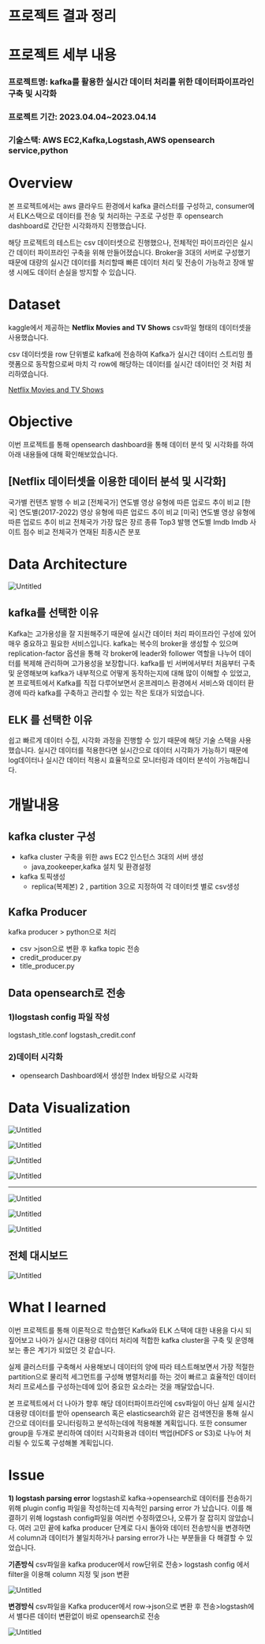 # 프로젝트 결과 정리

# 프로젝트 세부 내용

### 프로젝트명: kafka를 활용한 실시간 데이터 처리를 위한 데이터파이프라인 구축 및 시각화

### 프로젝트 기간: 2023.04.04~2023.04.14

### 기술스택: AWS EC2,Kafka,Logstash,AWS opensearch service,python

# Overview

본 프로젝트에서는 aws 클라우드 환경에서 kafka 클러스터를 구성하고, consumer에서 ELK스택으로 데이터를 전송 및 처리하는 구조로 구성한 후 opensearch dashboard로 간단한 시각화까지 진행했습니다.

해당 프로젝트의 테스트는 csv 데이터셋으로 진행했으나, 전체적인 파이프라인은 실시간 데이터 파이프라인 구축을 위해 만들어졌습니다. Broker을 3대의 서버로 구성했기 때문에  대량의 실시간 데이터를 처리할때 빠른 데이터 처리 및 전송이 가능하고 장애 발생 시에도 데이터 손실을 방지할 수 있습니다.

# Dataset

kaggle에서 제공하는 **Netflix Movies and TV Shows**  csv파일 형태의 데이터셋을 사용했습니다.

csv 데이터셋을 row 단위별로 kafka에 전송하여 Kafka가 실시간 데이터 스트리밍 플랫폼으로 동작함으로써  마치 각 row에 해당하는 데이터를 실시간 데이터인 것 처럼 처리하였습니다.

[Netflix Movies and TV Shows](https://www.kaggle.com/datasets/dgoenrique/netflix-movies-and-tv-shows)

# Objective

이번 프로젝트를 통해  opensearch dashboard을 통해 데이터 분석 및 시각화를 하여 아래 내용들에 대해 확인해보았습니다.

## [Netflix 데이터셋을 이용한 데이터 분석 및 시각화]

국가별 컨텐츠 발행 수 비교
[전체국가] 연도별 영상 유형에 따른 업로드 추이 비교
[한국] 연도별(2017-2022) 영상 유형에 따른 업로드 추이 비교
[미국] 연도별 영상 유형에 따른 업로드 추이 비교
전체국가 가장 많은 장르 종류 Top3
발행 연도별 Imdb Imdb 사이트 점수 비교
전체국가 연재된 최종시즌 분포

# Data Architecture

![Untitled](/Users/leesh970930/Desktop/kafka_project/Readme/Untitled.png)

## kafka를 선택한 이유

Kafka는 고가용성을 잘 지원해주기 때문에 실시간 데이터 처리 파이프라인 구성에 있어 매우 중요하고 필요한 서비스입니다.
kafka는 복수의 broker을 생성할 수 있으며 replication-factor 옵션을 통해 각 broker에 leader와 follower 역할을 나누어 데이터를 복제해 관리하며 고가용성을 보장합니다.
kafka를 빈 서버에서부터 처음부터 구축 및 운영해보며 kafka가 내부적으로 어떻게 동작하는지에 대해 많이 이해할 수 있었고,  본 프로젝트에서 Kafka를 직접 다루어보면서 온프레미스 환경에서 서비스와 데이터 환경에 따라 kafka를 구축하고 관리할 수 있는 작은 토대가 되었습니다.

## ELK 를 선택한 이유

쉽고 빠르게 데이터 수집, 시각화 과정을 진행할 수 있기 때문에 해당 기술 스택을 사용했습니다. 실시간 데이터를 적용한다면 실시간으로 데이터 시각화가 가능하기 때문에 log데이터나 실시간 데이터 적용시 효율적으로 모니터링과 데이터 분석이 가능해집니다.

# 개발내용

## kafka cluster 구성

- kafka cluster 구축을 위한 aws EC2 인스턴스 3대의 서버 생성
    - java,zookeeper,kafka 설치 및 환경설정
- kafka 토픽생성
    - replica(복제본) 2 , partition 3으로 지정하여 각 데이터셋 별로 csv생성

## Kafka Producer

kafka producer > python으로 처리
- csv >json으로 변환 후 kafka topic 전송
- credit_producer.py
- title_producer.py

## Data opensearch로 전송

### 1)logstash config 파일 작성

logstash_title.conf
logstash_credit.conf

### 2)데이터 시각화

- opensearch Dashboard에서 생성한 Index 바탕으로 시각화

# Data Visualization

![Untitled](%E1%84%91%E1%85%B3%E1%84%85%E1%85%A9%E1%84%8C%E1%85%A6%E1%86%A8%E1%84%90%E1%85%B3%20%E1%84%80%E1%85%A7%E1%86%AF%E1%84%80%E1%85%AA%20%E1%84%8C%E1%85%A5%E1%86%BC%E1%84%85%E1%85%B5%205b808b3116fa455f8e7782e3d8cbf4b0/Untitled%201.png)

![Untitled](%E1%84%91%E1%85%B3%E1%84%85%E1%85%A9%E1%84%8C%E1%85%A6%E1%86%A8%E1%84%90%E1%85%B3%20%E1%84%80%E1%85%A7%E1%86%AF%E1%84%80%E1%85%AA%20%E1%84%8C%E1%85%A5%E1%86%BC%E1%84%85%E1%85%B5%205b808b3116fa455f8e7782e3d8cbf4b0/Untitled%202.png)

![Untitled](%E1%84%91%E1%85%B3%E1%84%85%E1%85%A9%E1%84%8C%E1%85%A6%E1%86%A8%E1%84%90%E1%85%B3%20%E1%84%80%E1%85%A7%E1%86%AF%E1%84%80%E1%85%AA%20%E1%84%8C%E1%85%A5%E1%86%BC%E1%84%85%E1%85%B5%205b808b3116fa455f8e7782e3d8cbf4b0/Untitled%203.png)

![Untitled](%E1%84%91%E1%85%B3%E1%84%85%E1%85%A9%E1%84%8C%E1%85%A6%E1%86%A8%E1%84%90%E1%85%B3%20%E1%84%80%E1%85%A7%E1%86%AF%E1%84%80%E1%85%AA%20%E1%84%8C%E1%85%A5%E1%86%BC%E1%84%85%E1%85%B5%205b808b3116fa455f8e7782e3d8cbf4b0/Untitled%204.png)

---

![Untitled](%E1%84%91%E1%85%B3%E1%84%85%E1%85%A9%E1%84%8C%E1%85%A6%E1%86%A8%E1%84%90%E1%85%B3%20%E1%84%80%E1%85%A7%E1%86%AF%E1%84%80%E1%85%AA%20%E1%84%8C%E1%85%A5%E1%86%BC%E1%84%85%E1%85%B5%205b808b3116fa455f8e7782e3d8cbf4b0/Untitled%205.png)

![Untitled](%E1%84%91%E1%85%B3%E1%84%85%E1%85%A9%E1%84%8C%E1%85%A6%E1%86%A8%E1%84%90%E1%85%B3%20%E1%84%80%E1%85%A7%E1%86%AF%E1%84%80%E1%85%AA%20%E1%84%8C%E1%85%A5%E1%86%BC%E1%84%85%E1%85%B5%205b808b3116fa455f8e7782e3d8cbf4b0/Untitled%206.png)

![Untitled](%E1%84%91%E1%85%B3%E1%84%85%E1%85%A9%E1%84%8C%E1%85%A6%E1%86%A8%E1%84%90%E1%85%B3%20%E1%84%80%E1%85%A7%E1%86%AF%E1%84%80%E1%85%AA%20%E1%84%8C%E1%85%A5%E1%86%BC%E1%84%85%E1%85%B5%205b808b3116fa455f8e7782e3d8cbf4b0/Untitled%207.png)

## 전체 대시보드

![Untitled](%E1%84%91%E1%85%B3%E1%84%85%E1%85%A9%E1%84%8C%E1%85%A6%E1%86%A8%E1%84%90%E1%85%B3%20%E1%84%80%E1%85%A7%E1%86%AF%E1%84%80%E1%85%AA%20%E1%84%8C%E1%85%A5%E1%86%BC%E1%84%85%E1%85%B5%205b808b3116fa455f8e7782e3d8cbf4b0/Untitled%208.png)

# What I learned

이번 프로젝트를 통해 이론적으로 학습했던 Kafka와 ELK 스택에 대한 내용을 다시 되짚어보고 나아가 실시간 대용량 데이터 처리에 적합한 kafka cluster을 구축 및 운영해보는 좋은 계기가 되었던 것 같습니다.

실제 클러스터를 구축해서 사용해보니 데이터의 양에 따라 테스트해보면서 가장 적절한  partition으로 물리적 세그먼트를 구성해 병렬처리를 하는 것이 빠르고 효율적인 데이터 처리 프로세스를 구성하는데에 있어 중요한 요소라는 것을 깨달았습니다.

본 프로젝트에서 더 나아가 향후 해당 데이터파이프라인에 csv파일이 아닌 실제 실시간 대용량 데이터를 받아 opensearch 혹은 elasticsearch와 같은 검색엔진을 통해 실시간으로 데이터를 모니터링하고 분석하는데에 적용해볼 계획입니다. 또한 consumer group을 두개로 분리하여 데이터 시각화용과 데이터 백업(HDFS or S3)로 나누어 처리될 수 있도록 구성해볼 계획입니다.

# Issue

**1) logstash parsing error**
logstash로 kafka->opensearch로 데이터를 전송하기 위해 plugin config 파일을 작성하는데 지속적인 parsing error 가 났습니다.
이를 해결하기 위해 logstash config파일을 여러번 수정하였으나, 오류가 잘 잡히지 않았습니다.
여러 고민 끝에 kafka producer 단계로 다시 돌아와 데이터 전송방식을 변경하면서 column과 데이터가 불일치하거나 parsing error가 나는 부분들을 다 해결할 수 있었습니다.

**기존방식**
csv파일을 kafka producer에서 row단위로 전송> logstash config 에서 filter을 이용해 column 지정 및 json 변환

![Untitled](%E1%84%91%E1%85%B3%E1%84%85%E1%85%A9%E1%84%8C%E1%85%A6%E1%86%A8%E1%84%90%E1%85%B3%20%E1%84%80%E1%85%A7%E1%86%AF%E1%84%80%E1%85%AA%20%E1%84%8C%E1%85%A5%E1%86%BC%E1%84%85%E1%85%B5%205b808b3116fa455f8e7782e3d8cbf4b0/Untitled%209.png)

**변경방식**
csv파일을 Kafka producer에서 row->json으로 변환 후 전송>logstash에서 별다른 데이터 변환없이 바로 opensearch로 전송

![Untitled](%E1%84%91%E1%85%B3%E1%84%85%E1%85%A9%E1%84%8C%E1%85%A6%E1%86%A8%E1%84%90%E1%85%B3%20%E1%84%80%E1%85%A7%E1%86%AF%E1%84%80%E1%85%AA%20%E1%84%8C%E1%85%A5%E1%86%BC%E1%84%85%E1%85%B5%205b808b3116fa455f8e7782e3d8cbf4b0/Untitled%2010.png)